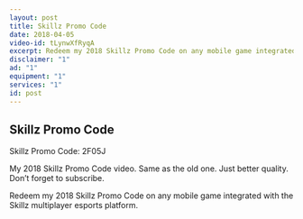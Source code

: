 ```yaml
---
layout: post
title: Skillz Promo Code
date: 2018-04-05
video-id: tLynwXfRyqA
excerpt: Redeem my 2018 Skillz Promo Code on any mobile game integrated with the Skillz multiplayer esports platform.
disclaimer: "1"
ad: "1"
equipment: "1"
services: "1"
id: post
---
```


## Skillz Promo Code


Skillz Promo Code: 2F05J

My 2018 Skillz Promo Code video. Same as the old one. Just better quality. Don’t forget to subscribe.

Redeem my 2018 Skillz Promo Code on any mobile game integrated with the Skillz multiplayer esports platform.